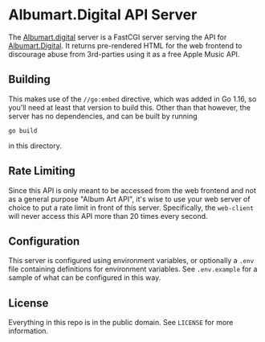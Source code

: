 Albumart.Digital API Server
===========================

The [Albumart.digital](https://albumart.digital) server is a FastCGI server
serving the API for [Albumart.Digital](https://albumart.digital). It returns
pre-rendered HTML for the web frontend to discourage abuse from 3rd-parties
using it as a free Apple Music API.

Building
--------

This makes use of the `//go:embed` directive, which was added in Go 1.16, so
you'll need at least that version to build this. Other than that however, the
server has no dependencies, and can be built by running

```
go build
```

in this directory.

Rate Limiting
-------------

Since this API is only meant to be accessed from the web frontend and not as a
general purpose "Album Art API", it's wise to use your web server of choice to
put a rate limit in front of this server. Specifically, the `web-client` will
never access this API more than 20 times every second.

Configuration
-------------

This server is configured using environment variables, or optionally a `.env`
file containing definitions for environment variables. See `.env.example` for
a sample of what can be configured in this way.

License
-------

Everything in this repo is in the public domain. See `LICENSE` for more
information.
